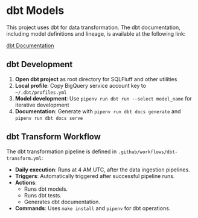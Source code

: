 # dbt Models

This project uses dbt for data transformation. The dbt documentation, including model definitions and lineage, is available at the following link:

[dbt Documentation](dbt/index.html)

## dbt Development

1.  **Open dbt project** as root directory for SQLFluff and other utilities
2.  **Local profile**: Copy BigQuery service account key to `~/.dbt/profiles.yml`
3.  **Model development**: Use `pipenv run dbt run --select model_name` for iterative development
4.  **Documentation**: Generate with `pipenv run dbt docs generate` and `pipenv run dbt docs serve`

## dbt Transform Workflow

The dbt transformation pipeline is defined in `.github/workflows/dbt-transform.yml`:

-   **Daily execution**: Runs at 4 AM UTC, after the data ingestion pipelines.
-   **Triggers**: Automatically triggered after successful pipeline runs.
-   **Actions**:
    -   Runs dbt models.
    -   Runs dbt tests.
    -   Generates dbt documentation.
-   **Commands**: Uses `make install` and `pipenv` for dbt operations.